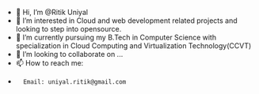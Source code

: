- 👋 Hi, I’m @Ritik Uniyal
- 👀 I’m interested in Cloud and web development related projects and looking to step into opensource.
- 🌱 I’m currently pursuing my B.Tech in Computer Science with specialization in Cloud Computing and Virtualization Technology(CCVT)
- 💞️ I’m looking to collaborate on ...
- 📫 How to reach me: 
-       Email: uniyal.ritik@gmail.com

<!---
Ritik2001/Ritik2001 is a ✨ special ✨ repository because its `README.md` (this file) appears on your GitHub profile.
You can click the Preview link to take a look at your changes.
--->
